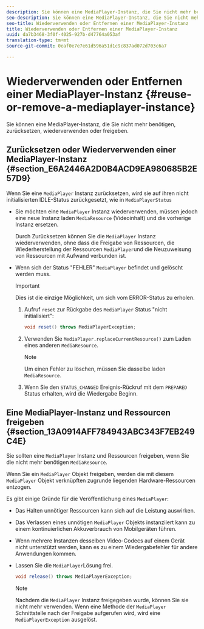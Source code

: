```yaml
---
description: Sie können eine MediaPlayer-Instanz, die Sie nicht mehr benötigen, zurücksetzen, wiederverwenden oder freigeben.
seo-description: Sie können eine MediaPlayer-Instanz, die Sie nicht mehr benötigen, zurücksetzen, wiederverwenden oder freigeben.
seo-title: Wiederverwenden oder Entfernen einer MediaPlayer-Instanz
title: Wiederverwenden oder Entfernen einer MediaPlayer-Instanz
uuid: da7b3468-3f0f-4025-927b-d47764a053af
translation-type: tm+mt
source-git-commit: 0eaf0e7e7e61d596a51d1c9c837ad072d703c6a7

---
```



# Wiederverwenden oder Entfernen einer MediaPlayer-Instanz {#reuse-or-remove-a-mediaplayer-instance}

Sie können eine MediaPlayer-Instanz, die Sie nicht mehr benötigen, zurücksetzen, wiederverwenden oder freigeben.

## Zurücksetzen oder Wiederverwenden einer MediaPlayer-Instanz {#section_E6A2446A2D0B4ACD9EA980685B2E57D9}

Wenn Sie eine `MediaPlayer` Instanz zurücksetzen, wird sie auf ihren nicht initialisierten IDLE-Status zurückgesetzt, wie in `MediaPlayerStatus`

* Sie möchten eine `MediaPlayer` Instanz wiederverwenden, müssen jedoch eine neue Instanz laden `MediaResource` (Videoinhalt) und die vorherige Instanz ersetzen.

   Durch Zurücksetzen können Sie die `MediaPlayer` Instanz wiederverwenden, ohne dass die Freigabe von Ressourcen, die Wiederherstellung der Ressourcen `MediaPlayer`und die Neuzuweisung von Ressourcen mit Aufwand verbunden ist.

* Wenn sich der Status &quot;FEHLER&quot; `MediaPlayer` befindet und gelöscht werden muss.

   >[!IMPORTANT]
   >
   >Dies ist die einzige Möglichkeit, um sich vom ERROR-Status zu erholen.

   1. Aufruf `reset` zur Rückgabe des `MediaPlayer` Status &quot;nicht initialisiert&quot;:

      ```java
      void reset() throws MediaPlayerException; 
      ```

   1. Verwenden Sie `MediaPlayer.replaceCurrentResource()` zum Laden eines anderen `MediaResource`.

      >[!NOTE]
      >
      >Um einen Fehler zu löschen, müssen Sie dasselbe laden `MediaResource`.

   1. Wenn Sie den `STATUS_CHANGED` Ereignis-Rückruf mit dem `PREPARED` Status erhalten, wird die Wiedergabe Beginn.

## Eine MediaPlayer-Instanz und Ressourcen freigeben {#section_13A0914AFF784943ABC343F7EB249C4E}

Sie sollten eine `MediaPlayer` Instanz und Ressourcen freigeben, wenn Sie die nicht mehr benötigen `MediaResource`.

Wenn Sie ein `MediaPlayer` Objekt freigeben, werden die mit diesem `MediaPlayer` Objekt verknüpften zugrunde liegenden Hardware-Ressourcen entzogen.

Es gibt einige Gründe für die Veröffentlichung eines `MediaPlayer`:

* Das Halten unnötiger Ressourcen kann sich auf die Leistung auswirken.
* Das Verlassen eines unnötigen `MediaPlayer` Objekts instanziiert kann zu einem kontinuierlichen Akkuverbrauch von Mobilgeräten führen.
* Wenn mehrere Instanzen desselben Video-Codecs auf einem Gerät nicht unterstützt werden, kann es zu einem Wiedergabefehler für andere Anwendungen kommen.

* Lassen Sie die `MediaPlayer`Lösung frei.

   ```java
   void release() throws MediaPlayerException;
   ```

   >[!NOTE]
   >
   >Nachdem die `MediaPlayer` Instanz freigegeben wurde, können Sie sie nicht mehr verwenden. Wenn eine Methode der `MediaPlayer` Schnittstelle nach der Freigabe aufgerufen wird, wird eine `MediaPlayerException` ausgelöst.